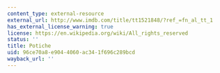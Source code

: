 ```yaml
---
content_type: external-resource
external_url: http://www.imdb.com/title/tt1521848/?ref_=fn_al_tt_1
has_external_license_warning: true
license: https://en.wikipedia.org/wiki/All_rights_reserved
status: ''
title: Potiche
uid: 96ce70a8-e904-4060-ac34-1f696c289bcd
wayback_url: ''
---
```

